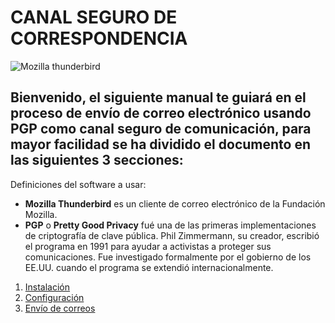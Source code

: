 # **CANAL SEGURO DE CORRESPONDENCIA**

![Mozilla thunderbird](https://upload.wikimedia.org/wikipedia/commons/f/f7/Mozilla_Thunderbird_logo.png)

## Bienvenido, el siguiente manual te guiará en el proceso de envío de correo electrónico usando PGP como canal seguro de comunicación, para mayor facilidad se ha dividido el documento en las siguientes 3 secciones:

Definiciones del software a usar:

  * __Mozilla Thunderbird__ es un cliente de correo electrónico de la Fundación Mozilla.
  * __PGP__ o __Pretty Good Privacy__ fué una de las primeras implementaciones de criptografía de clave pública. Phil Zimmermann, su creador, escribió el programa en 1991 para ayudar a activistas a proteger sus comunicaciones. Fue investigado formalmente por el gobierno de los EE.UU. cuando el programa se extendió internacionalmente.

1. [Instalación](./instalacion_correspondencia.md)
2. [Configuración](./configuracion_correspondencia.md)
3. [Envío de correos](./enviando_correspondencia.md)

